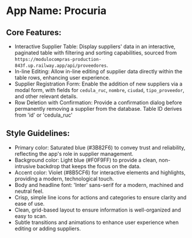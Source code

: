# **App Name**: Procuria

## Core Features:

- Interactive Supplier Table: Display suppliers' data in an interactive, paginated table with filtering and sorting capabilities, sourced from `https://modulocompras-production-843f.up.railway.app/api/proveedores`.
- In-line Editing: Allow in-line editing of supplier data directly within the table rows, enhancing user experience.
- Supplier Registration Form: Enable the addition of new suppliers via a modal form, with fields for `cedula_ruc`, `nombre`, `ciudad`, `tipo_proveedor`, and other relevant details.
- Row Deletion with Confirmation: Provide a confirmation dialog before permanently removing a supplier from the database. Table ID derives from 'id' or 'cedula_ruc'

## Style Guidelines:

- Primary color: Saturated blue (#3B82F6) to convey trust and reliability, reflecting the app's role in supplier management.
- Background color: Light blue (#F0F9FF) to provide a clean, non-intrusive backdrop that keeps the focus on the data.
- Accent color: Violet (#8B5CF6) for interactive elements and highlights, providing a modern, technological touch.
- Body and headline font: 'Inter' sans-serif for a modern, machined and neutral feel.
- Crisp, simple line icons for actions and categories to ensure clarity and ease of use.
- Clean, grid-based layout to ensure information is well-organized and easy to scan.
- Subtle transitions and animations to enhance user experience when editing or adding suppliers.